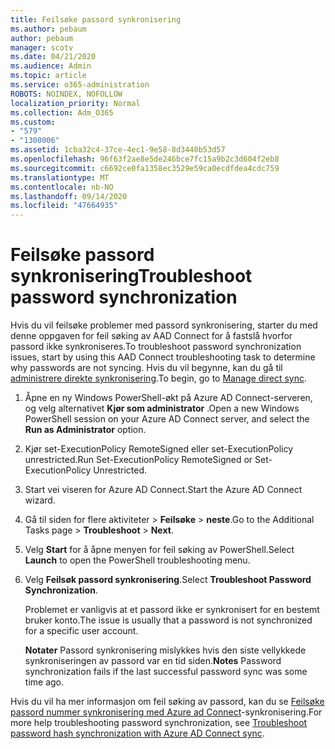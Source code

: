 ```yaml
---
title: Feilsøke passord synkronisering
ms.author: pebaum
author: pebaum
manager: scotv
ms.date: 04/21/2020
ms.audience: Admin
ms.topic: article
ms.service: o365-administration
ROBOTS: NOINDEX, NOFOLLOW
localization_priority: Normal
ms.collection: Adm_O365
ms.custom:
- "579"
- "1300006"
ms.assetid: 1cba32c4-37ce-4ec1-9e58-8d3440b53d57
ms.openlocfilehash: 96f63f2ae8e5de246bce7fc15a9b2c3d604f2eb8
ms.sourcegitcommit: c6692ce0fa1358ec3529e59ca0ecdfdea4cdc759
ms.translationtype: MT
ms.contentlocale: nb-NO
ms.lasthandoff: 09/14/2020
ms.locfileid: "47664935"
---
```

# <a name="troubleshoot-password-synchronization"></a><span data-ttu-id="f84e4-102">Feilsøke passord synkronisering</span><span class="sxs-lookup"><span data-stu-id="f84e4-102">Troubleshoot password synchronization</span></span>

<span data-ttu-id="f84e4-103">Hvis du vil feilsøke problemer med passord synkronisering, starter du med denne oppgaven for feil søking av AAD Connect for å fastslå hvorfor passord ikke synkroniseres.</span><span class="sxs-lookup"><span data-stu-id="f84e4-103">To troubleshoot password synchronization issues, start by using this AAD Connect troubleshooting task to determine why passwords are not syncing.</span></span> <span data-ttu-id="f84e4-104">Hvis du vil begynne, kan du gå til [administrere direkte synkronisering](https://admin.microsoft.com/AdminPortal/Home#/dirsyncmanagement).</span><span class="sxs-lookup"><span data-stu-id="f84e4-104">To begin, go to [Manage direct sync](https://admin.microsoft.com/AdminPortal/Home#/dirsyncmanagement).</span></span>  

1. <span data-ttu-id="f84e4-105">Åpne en ny Windows PowerShell-økt på Azure AD Connect-serveren, og velg alternativet **Kjør som administrator** .</span><span class="sxs-lookup"><span data-stu-id="f84e4-105">Open a new Windows PowerShell session on your Azure AD Connect server, and select the **Run as Administrator** option.</span></span>

2. <span data-ttu-id="f84e4-106">Kjør set-ExecutionPolicy RemoteSigned eller set-ExecutionPolicy unrestricted.</span><span class="sxs-lookup"><span data-stu-id="f84e4-106">Run Set-ExecutionPolicy RemoteSigned or Set-ExecutionPolicy Unrestricted.</span></span>

3. <span data-ttu-id="f84e4-107">Start vei viseren for Azure AD Connect.</span><span class="sxs-lookup"><span data-stu-id="f84e4-107">Start the Azure AD Connect wizard.</span></span>

4. <span data-ttu-id="f84e4-108">Gå til siden for flere aktiviteter > **Feilsøke**  >  **neste**.</span><span class="sxs-lookup"><span data-stu-id="f84e4-108">Go to the Additional Tasks page > **Troubleshoot** > **Next**.</span></span>

5. <span data-ttu-id="f84e4-109">Velg **Start** for å åpne menyen for feil søking av PowerShell.</span><span class="sxs-lookup"><span data-stu-id="f84e4-109">Select **Launch** to open the PowerShell troubleshooting menu.</span></span>

6. <span data-ttu-id="f84e4-110">Velg **Feilsøk passord synkronisering**.</span><span class="sxs-lookup"><span data-stu-id="f84e4-110">Select **Troubleshoot Password Synchronization**.</span></span>

    <span data-ttu-id="f84e4-111">Problemet er vanligvis at et passord ikke er synkronisert for en bestemt bruker konto.</span><span class="sxs-lookup"><span data-stu-id="f84e4-111">The issue is usually that a password is not synchronized for a specific user account.</span></span>

    <span data-ttu-id="f84e4-112">**Notater** Passord synkronisering mislykkes hvis den siste vellykkede synkroniseringen av passord var en tid siden.</span><span class="sxs-lookup"><span data-stu-id="f84e4-112">**Notes** Password synchronization fails if the last successful password sync was some time ago.</span></span>

<span data-ttu-id="f84e4-113">Hvis du vil ha mer informasjon om feil søking av passord, kan du se [Feilsøke passord nummer synkronisering med Azure ad Connect](https://docs.microsoft.com/azure/active-directory/hybrid/tshoot-connect-password-hash-synchronization)-synkronisering.</span><span class="sxs-lookup"><span data-stu-id="f84e4-113">For more help troubleshooting password synchronization, see [Troubleshoot password hash synchronization with Azure AD Connect sync](https://docs.microsoft.com/azure/active-directory/hybrid/tshoot-connect-password-hash-synchronization).</span></span>